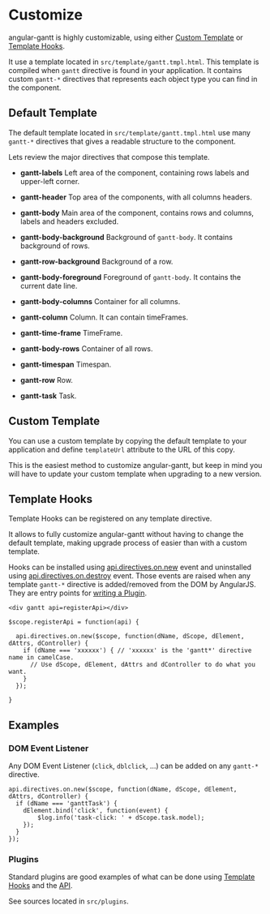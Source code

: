 # Customize

angular-gantt is highly customizable, using either [Custom Template](#custom-template) or [Template Hooks](#template-hooks).

It use a template located in `src/template/gantt.tmpl.html`. This template is
compiled when `gantt` directive is found in your application. It contains custom `gantt-*` directives that represents
each object type you can find in the component.

## Default Template

The default template located in `src/template/gantt.tmpl.html` use many `gantt-*` directives that
gives a readable structure to the component. 

Lets review the major directives that compose this template.

- **gantt-labels** Left area of the component, containing rows labels and upper-left corner.

- **gantt-header** Top area of the components, with all columns headers.

- **gantt-body** Main area of the component, contains rows and columns, labels and headers excluded.

- **gantt-body-background** Background of `gantt-body`. It contains background of rows.

- **gantt-row-background** Background of a row.

- **gantt-body-foreground** Foreground of `gantt-body`. It contains the current date line.

- **gantt-body-columns** Container for all columns.

- **gantt-column** Column. It can contain timeFrames.

- **gantt-time-frame** TimeFrame.

- **gantt-body-rows** Container of all rows.

- **gantt-timespan** Timespan.

- **gantt-row** Row.

- **gantt-task** Task.

## Custom Template

You can use a custom template by copying the default template to your application and define `templateUrl`
attribute to the URL of this copy.

This is the easiest method to customize angular-gantt, but keep in mind you will have to update your custom template
when upgrading to a new version.

## Template Hooks

Template Hooks can be registered on any template directive.

It allows to fully customize angular-gantt without having to change the default template, making upgrade process of
easier than with a custom template.

Hooks can be installed using [api.directives.on.new](api.md#directives) event and uninstalled
using [api.directives.on.destroy](api.md#directives) event. Those events are raised when any template `gantt-*`
directive is added/removed from the DOM by AngularJS. They are entry points for [writing a Plugin](write_plugin.md).

    <div gantt api=registerApi></div>

<!-- -->

    $scope.registerApi = function(api) {
    
      api.directives.on.new($scope, function(dName, dScope, dElement, dAttrs, dController) {
        if (dName === 'xxxxxx') { // 'xxxxxx' is the 'gantt*' directive name in camelCase.
          // Use dScope, dElement, dAttrs and dController to do what you want.
        }
      });
      
    }

## Examples

### DOM Event Listener

Any DOM Event Listener (`click`, `dblclick`, ...) can be added on any `gantt-*` directive.

    api.directives.on.new($scope, function(dName, dScope, dElement, dAttrs, dController) {
      if (dName === 'ganttTask') {
        dElement.bind('click', function(event) {
            $log.info('task-click: ' + dScope.task.model);
        });
      }
    });

### Plugins

Standard plugins are good examples of what can be done using [Template Hooks](#template-hooks) and the [API](api.md). 

See sources located in `src/plugins`.
